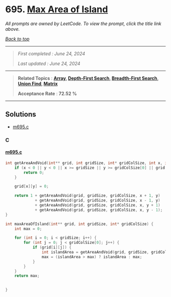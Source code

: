 # 695. [Max Area of Island](<https://leetcode.com/problems/max-area-of-island>)

*All prompts are owned by LeetCode. To view the prompt, click the title link above.*

*[Back to top](<../README.md>)*

------

> *First completed : June 24, 2024*
>
> *Last updated : June 24, 2024*

------

> **Related Topics** : **[Array](<by_topic/Array.md>), [Depth-First Search](<by_topic/Depth-First Search.md>), [Breadth-First Search](<by_topic/Breadth-First Search.md>), [Union Find](<by_topic/Union Find.md>), [Matrix](<by_topic/Matrix.md>)**
>
> **Acceptance Rate** : **72.52 %**

------

## Solutions

- [m695.c](<../my-submissions/m695.c>)
### C
#### [m695.c](<../my-submissions/m695.c>)
```C
int getAreaAndVoid(int** grid, int gridSize, int* gridColSize, int x, int y) {
    if (x < 0 || y < 0 || x >= gridSize || y >= gridColSize[0] || grid[x][y] == 0) {
        return 0;
    }

    grid[x][y] = 0;

    return 1 + getAreaAndVoid(grid, gridSize, gridColSize, x + 1, y)
             + getAreaAndVoid(grid, gridSize, gridColSize, x - 1, y)
             + getAreaAndVoid(grid, gridSize, gridColSize, x, y + 1)
             + getAreaAndVoid(grid, gridSize, gridColSize, x, y - 1);
}

int maxAreaOfIsland(int** grid, int gridSize, int* gridColSize) {
    int max = 0;

    for (int i = 0; i < gridSize; i++) {
        for (int j = 0; j < gridColSize[0]; j++) {
            if (grid[i][j]) {
                int islandArea = getAreaAndVoid(grid, gridSize, gridColSize, i, j);
                max = (islandArea > max) ? islandArea : max;
            }
        }
    }
    return max;

    
}
```

